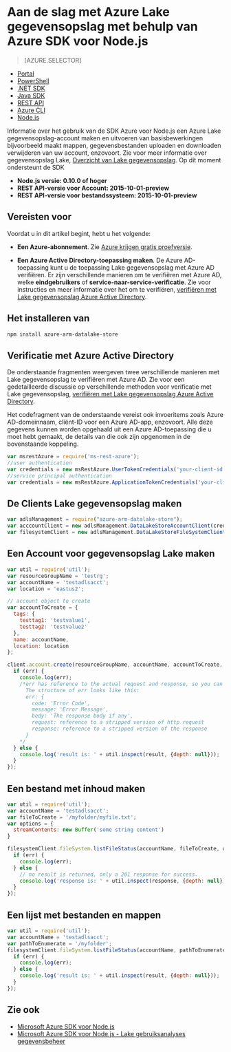 <properties 
   pageTitle="Aan de slag met Azure gegevens Lake winkels met behulp van Azure SDK voor Node.js | Microsoft Azure"
   description="Leer hoe u Node.js gebruiken om te werken met Lake gegevensopslag accounts en het bestandssysteem." 
   services="data-lake-store" 
   documentationCenter="" 
   authors="nitinme" 
   manager="jhubbard" 
   editor="cgronlun"/>
 
<tags
   ms.service="data-lake-store"
   ms.devlang="na"
   ms.topic="article"
   ms.tgt_pltfrm="na"
   ms.workload="big-data" 
   ms.date="09/27/2016"
   ms.author="nitinme"/>

# <a name="get-started-with-azure-data-lake-store-using-azure-sdk-for-nodejs"></a>Aan de slag met Azure Lake gegevensopslag met behulp van Azure SDK voor Node.js

> [AZURE.SELECTOR]
- [Portal](data-lake-store-get-started-portal.md)
- [PowerShell](data-lake-store-get-started-powershell.md)
- [.NET SDK](data-lake-store-get-started-net-sdk.md)
- [Java SDK](data-lake-store-get-started-java-sdk.md)
- [REST API](data-lake-store-get-started-rest-api.md)
- [Azure CLI](data-lake-store-get-started-cli.md)
- [Node.js](data-lake-store-manage-use-nodejs.md)


Informatie over het gebruik van de SDK Azure voor Node.js een Azure Lake gegevensopslag-account maken en uitvoeren van basisbewerkingen bijvoorbeeld maakt mappen, gegevensbestanden uploaden en downloaden verwijderen van uw account, enzovoort. Zie voor meer informatie over gegevensopslag Lake, [Overzicht van Lake gegevensopslag](data-lake-store-overview.md). Op dit moment ondersteunt de SDK

  *  **Node.js versie: 0.10.0 of hoger**
  *  **REST API-versie voor Account: 2015-10-01-preview**
  *  **REST API-versie voor bestandssysteem: 2015-10-01-preview**

## <a name="prerequisites"></a>Vereisten voor

Voordat u in dit artikel begint, hebt u het volgende:

- **Een Azure-abonnement**. Zie [Azure krijgen gratis proefversie](https://azure.microsoft.com/pricing/free-trial/).

- **Een Azure Active Directory-toepassing maken**. De Azure AD-toepassing kunt u de toepassing Lake gegevensopslag met Azure AD verifiëren. Er zijn verschillende manieren om te verifiëren met Azure AD, welke **eindgebruikers** of **service-naar-service-verificatie**. Zie voor instructies en meer informatie over het om te verifiëren, [verifiëren met Lake gegevensopslag Azure Active Directory](data-lake-store-authenticate-using-active-directory.md).

## <a name="how-to-install"></a>Het installeren van

```bash
npm install azure-arm-datalake-store
```

## <a name="authenticate-using-azure-active-directory"></a>Verificatie met Azure Active Directory

De onderstaande fragmenten weergeven twee verschillende manieren met Lake gegevensopslag te verifiëren met Azure AD. Zie voor een gedetailleerde discussie op verschillende methoden voor verificatie met Lake gegevensopslag, [verifiëren met Lake gegevensopslag Azure Active Directory](data-lake-store-authenticate-using-active-directory.md).

Het codefragment van de onderstaande vereist ook invoeritems zoals Azure AD-domeinnaam, cliënt-ID voor een Azure AD-app, enzovoort. Alle deze gegevens kunnen worden opgehaald uit een Azure AD-toepassing die u moet hebt gemaakt, de details van die ook zijn opgenomen in de bovenstaande koppeling.

 ```javascript
 var msrestAzure = require('ms-rest-azure');
 //user authentication
 var credentials = new msRestAzure.UserTokenCredentials('your-client-id', 'your-domain', 'your-username', 'your-password', 'your-redirect-uri');
 //service principal authentication
 var credentials = new msRestAzure.ApplicationTokenCredentials('your-client-id', 'your-domain', 'your-secret');
 ```

## <a name="create-the-data-lake-store-clients"></a>De Clients Lake gegevensopslag maken

```javascript
var adlsManagement = require("azure-arm-datalake-store");
var acccountClient = new adlsManagement.DataLakeStoreAccountClient(credentials, "your-subscription-id");
var filesystemClient = new adlsManagement.DataLakeStoreFileSystemClient(credentials);
```

## <a name="create-a-data-lake-store-account"></a>Een Account voor gegevensopslag Lake maken

```javascript
var util = require('util');
var resourceGroupName = 'testrg';
var accountName = 'testadlsacct';
var location = 'eastus2';

// account object to create
var accountToCreate = {
  tags: {
    testtag1: 'testvalue1',
    testtag2: 'testvalue2'
  },
  name: accountName,
  location: location
};

client.account.create(resourceGroupName, accountName, accountToCreate, function (err, result, request, response) {
  if (err) {
    console.log(err);
    /*err has reference to the actual request and response, so you can see what was sent and received on the wire.
      The structure of err looks like this:
      err: {
        code: 'Error Code',
        message: 'Error Message',
        body: 'The response body if any',
        request: reference to a stripped version of http request
        response: reference to a stripped version of the response
      }
    */
  } else {
    console.log('result is: ' + util.inspect(result, {depth: null}));
  }
});
```

## <a name="create-a-file-with-content"></a>Een bestand met inhoud maken
```javascript
var util = require('util');
var accountName = 'testadlsacct';
var fileToCreate = '/myfolder/myfile.txt';
var options = {
  streamContents: new Buffer('some string content')
}

filesystemClient.fileSystem.listFileStatus(accountName, fileToCreate, options, function (err, result, request, response) {
  if (err) {
    console.log(err);
  } else {
    // no result is returned, only a 201 response for success.
    console.log('response is: ' + util.inspect(response, {depth: null}));
  }
});
```

## <a name="get-a-list-of-files-and-folders"></a>Een lijst met bestanden en mappen

```javascript
var util = require('util');
var accountName = 'testadlsacct';
var pathToEnumerate = '/myfolder';
filesystemClient.fileSystem.listFileStatus(accountName, pathToEnumerate, function (err, result, request, response) {
  if (err) {
    console.log(err);
  } else {
    console.log('result is: ' + util.inspect(result, {depth: null}));
  }
});
```

## <a name="see-also"></a>Zie ook

- [Microsoft Azure SDK voor Node.js](https://github.com/azure/azure-sdk-for-node)
- [Microsoft Azure SDK voor Node.js - Lake gebruiksanalyses gegevensbeheer](https://www.npmjs.com/package/azure-arm-datalake-analytics)
